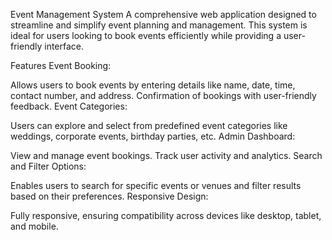Event Management System
A comprehensive web application designed to streamline and simplify event planning and management. This system is ideal for users looking to book events efficiently while providing a user-friendly interface.

Features
Event Booking:

Allows users to book events by entering details like name, date, time, contact number, and address.
Confirmation of bookings with user-friendly feedback.
Event Categories:

Users can explore and select from predefined event categories like weddings, corporate events, birthday parties, etc.
Admin Dashboard:

View and manage event bookings.
Track user activity and analytics.
Search and Filter Options:

Enables users to search for specific events or venues and filter results based on their preferences.
Responsive Design:

Fully responsive, ensuring compatibility across devices like desktop, tablet, and mobile.

